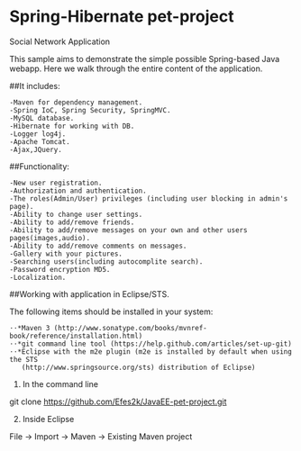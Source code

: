 # Spring-Hibernate pet-project
Social Network Application

This sample aims to demonstrate the simple possible Spring-based Java webapp. 
Here we walk through the entire content of the application.

##It includes:

    -Maven for dependency management.
    -Spring IoC, Spring Security, SpringMVC.
    -MySQL database.
    -Hibernate for working with DB.
    -Logger log4j.
    -Apache Tomcat.
    -Ajax,JQuery.

##Functionality:

    -New user registration.
    -Authorization and authentication.
    -The roles(Admin/User) privileges (including user blocking in admin's page).
    -Ability to change user settings.
    -Ability to add/remove friends.
    -Ability to add/remove messages on your own and other users pages(images,audio).
    -Ability to add/remove comments on messages.
    -Gallery with your pictures.
    -Searching users(including autocomplite search).
    -Password encryption MD5.
    -Localization.


##Working with application in Eclipse/STS.

The following items should be installed in your system:

    ⋅⋅*Maven 3 (http://www.sonatype.com/books/mvnref-book/reference/installation.html)
    ⋅⋅*git command line tool (https://help.github.com/articles/set-up-git)
    ⋅⋅*Eclipse with the m2e plugin (m2e is installed by default when using the STS 
       (http://www.springsource.org/sts) distribution of Eclipse)


1) In the command line

git clone https://github.com/Efes2k/JavaEE-pet-project.git

2) Inside Eclipse

File -> Import -> Maven -> Existing Maven project
